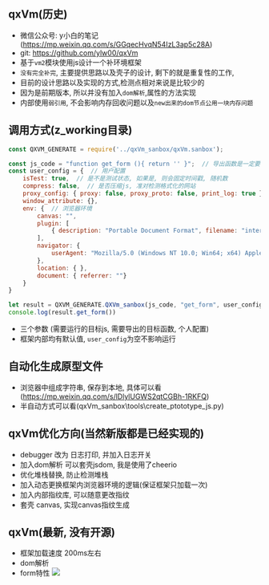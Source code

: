 ## qxVm(历史)
- 微信公众号: y小白的笔记(https://mp.weixin.qq.com/s/GGqecHvqN54IzL3ap5c28A)
- git: https://github.com/ylw00/qxVm
- 基于`vm2`模块使用js设计一个补环境框架
- `没有完全补完`, 主要提供思路以及壳子的设计, 剩下的就是重复性的工作, 
- 目前的设计思路以及实现的方式,检测点相对来说是比较少的
- 因为是前期版本, 所以并没有加入`dom解析`,属性的方法实现
- 内部使用`弱引用`, 不会影响内存回收问题以及`new出来的dom节点公用一块内存问题`

## 调用方式(z_working目录)
```js
const QXVM_GENERATE = require('../qxVm_sanbox/qxVm.sanbox');

const js_code = "function get_form (){ return '' }";  // 导出函数是一定要写的
const user_config = {  // 用户配置
    isTest: true,  // 是不是测试状态, 如果是, 则会固定时间戳, 随机数
    compress: false,  // 是否压缩js, 准对检测格式化的网站
    proxy_config: { proxy: false, proxy_proto: false, print_log: true },  // 是否挂代理
    window_attribute: {},
    env: {  // 浏览器环境
        canvas: "",
        plugin: [
            { description: "Portable Document Format", filename: "internal-pdf-viewer", name: "Chrome PDF Plugin", MimeTypes: [{ description: "Portable Document Format", suffixes: "pdf", type: "application/x-google-chrome-pdf" }] }
        ],
        navigator: {
            userAgent: "Mozilla/5.0 (Windows NT 10.0; Win64; x64) AppleWebKit/537.36 (KHTML, like Gecko) Chrome/100.0.4896.127 Safari/537.36 Edg/100.0.1185.55"
        },
        location: { },
        document: { referrer: ""}
    }
}

let result = QXVM_GENERATE.QXVm_sanbox(js_code, "get_form", user_config);
console.log(result.get_form())
```
- 三个参数 (需要运行的目标js, 需要导出的目标函数, 个人配置)
- 框架内部均有默认值, `user_config`为空不影响运行

## 自动化生成原型文件
- 浏览器中组成字符串, 保存到本地, 具体可以看 (https://mp.weixin.qq.com/s/lDlylUGWS2qtCGBh-1RKFQ)
- 半自动方式可以看(qxVm_sanbox\tools\create_ptototype_js.py)

## qxVm优化方向(当然新版都是已经实现的)
- debugger 改为 日志打印, 并加入日志开关
- 加入dom解析 可以套壳jsdom, 我是使用了cheerio
- 优化堆栈替换, 防止检测堆栈
- 加入动态更换框架内浏览器环境的逻辑(保证框架只加载一次)
- 加入内部指纹库, 可以随意更改指纹
- 套壳 canvas, 实现canvas指纹生成

## qxVm(最新, 没有开源)

- 框架加载速度 200ms左右
- dom解析
- form特性
![](https://files.mdnice.com/user/23430/b583c38d-b2e2-454b-960d-657d15d0b101.png)

